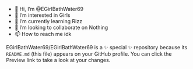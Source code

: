 - 👋 Hi, I’m @EGirlBathWater69
- 👀 I’m interested in Girls
- 🌱 I’m currently learning Rizz
- 💞️ I’m looking to collaborate on Nothing
- 📫 How to reach me idk


EGirlBathWater69/EGirlBathWater69 is a ✨ special ✨ repository because its `README.md` (this file) appears on your GitHub profile.
You can click the Preview link to take a look at your changes.

